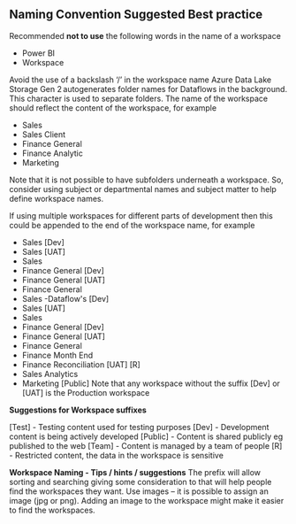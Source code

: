 ## Naming Convention Suggested Best practice

Recommended **not to use** the following words in the name of a workspace
- Power BI
- Workspace

Avoid the use of a backslash ‘/’ in the workspace name Azure Data Lake Storage Gen 2 autogenerates folder names for Dataflows in the background.  This character is used to separate folders. 
The name of the workspace should reflect the content of the workspace, for example 

 - Sales  
 - Sales Client 
 -  Finance General 
 - Finance Analytic 
 - Marketing

Note that it is not possible to have subfolders underneath a workspace.  So, consider using subject or departmental names and subject matter to help define workspace names. 

If using multiple workspaces for different parts of development then this could be appended to the end of the workspace name, for example 
 - Sales [Dev] 
  - Sales [UAT] 
  - Sales 
  - Finance General [Dev] 
  - Finance General [UAT] 
  - Finance General  
   - Sales -Dataflow's [Dev] 
   - Sales [UAT] 
   - Sales 
   - Finance General [Dev] 
   - Finance General [UAT] 
   - Finance General 
   - Finance Month End 
   - Finance Reconciliation [UAT] [R]  
   - Sales Analytics 
   - Marketing [Public]
Note that any workspace without the suffix [Dev] or [UAT] is the Production workspace  

**Suggestions for Workspace suffixes** 

[Test] - Testing content used for testing purposes 
[Dev] - Development content is being actively developed 
[Public] - Content is shared publicly eg published to the web 
[Team] - Content is managed by a team of people 
[R] - Restricted content, the data in the workspace is sensitive  

**Workspace Naming - Tips / hints / suggestions** 
The prefix will allow sorting and searching giving some consideration to that will help people find the workspaces they want. 
Use images – it is possible to assign an image (jpg or png). Adding an image to the workspace might make it easier to find the workspaces. 